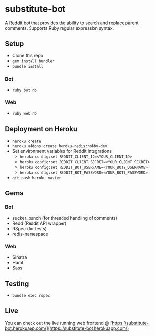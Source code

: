 # substitute-bot

A [Reddit](https://www.reddit.com/) bot that provides the ability to search and replace parent comments. Supports Ruby regular expression syntax.

## Setup
- Clone this repo
- `gem install bundler`
- `bundle install`

### Bot
- `ruby bot.rb`

### Web
- `ruby web.rb`

## Deployment on Heroku
- `heroku create`
- `heroku addons:create heroku-redis:hobby-dev`
- Set environment variables for Reddit integrations
  - `heroku config:set REDDIT_CLIENT_ID=<YOUR_CLIENT_ID>`
  - `heroku config:set REDDIT_CLIENT_SECRET=<YOUR_CLIENT_SECRET>`
  - `heroku config:set REDDIT_BOT_USERNAME=<YOUR_BOTS_USERNAME>`
  - `heroku config:set REDDIT_BOT_PASSWORD=<YOUR_BOTS_PASSWORD>`
- `git push heroku master`

## Gems
### Bot
- sucker_punch (for threaded handling of comments)
- Redd (Reddit API wrapper)
- RSpec (for tests)
- redis-namespace

### Web
- Sinatra
- Haml
- Sass

## Testing
- `bundle exec rspec`

## Live
You can check out the live running web frontend @ [https://substitute-bot.herokuapp.com/](https://substitute-bot.herokuapp.com/)